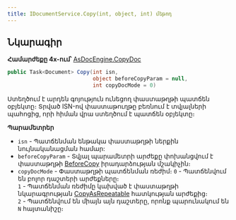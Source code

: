 ```yaml
---
title: IDocumentService.Copy(int, object, int) մեթոդ
---
```


## Նկարագիր

**Համարժեքը 4x-ում՝** [AsDocEngine.CopyDoc](https://armsoft.github.io/as4x-docs/HTM/ProgrGuide/Functions/Functions/DocumentsCirculation/CopyDoc.html)

```c#
public Task<Document> Copy(int isn, 
                           object beforeCopyParam = null, 
                           int copyDocMode = 0)
```

Ստեղծում է արդեն գոյություն ունեցող փաստաթղթի պատճեն օբյեկտը։
Տրված ISN-ով փաստաթուղթը բեռնում է տվյալների պահոցից, որի հիման վրա ստեղծում է պատճեն օբյեկտը։

**Պարամետրեր**

* `isn` - Պատճենման ենթակա փաստաթղթի ներքին նույնականացման համար:
* `beforeCopyParam` - Տվյալ պարամետրի արժեքը փոխանցվում է փաստաթղթի [BeforeCopy](../../definitions/document/BeforeCopy.md) իրադարձության մշակիչին։ 
* `copyDocMode` - Փաստաթղթի պատճենման ռեժիմ։ 
  `0` - Պատճենվում են բոլոր դաշտերի արժեքները։  
  `1` - Պատճենման ռեժիմը կախված է փաստաթղթի նկարագրության [CopyAsRepeatable](https://github.com/armsoft/as4x-docs/blob/master/HTM/ProgrGuide/Defs/doc.md) հատկության արժեքից։  
  `2` - Պատճենվում են միայն այն դաշտերը, որոնք պարունակում են `N` հայտանիշը։

